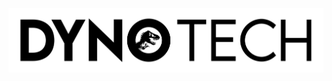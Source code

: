 ![Logo](https://github.com/Anuka-R98/ITPM_PROJECT/blob/IT20200206/frontend/public/images/DYNO_BLACK.png)
